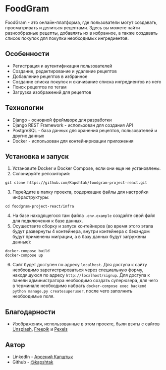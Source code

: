 # FoodGram

FoodGram - это онлайн-платформа, где пользователи могут создавать, просматривать и делиться рецептами. Здесь вы можете найти разнообразные рецепты, добавлять их в избранное, а также создавать список покупок для покупки необходимых ингредиентов.

## Особенности

- Регистрация и аутентификация пользователей
- Создание, редактирование и удаление рецептов
- Добавление рецептов в избранное
- Создание списка покупок и скачивание списка ингредиентов из него
- Поиск рецептов по тегам
- Загрузка изображений для рецептов

## Технологии

- Django - основной фреймворк для разработки
- Django REST Framework - использован для создания API
- PostgreSQL - база данных для хранения рецептов, пользователей и других данных
- Docker - использован для контейниризации приложения

## Установка и запуск

1. Установите Docker и Docker Compose, если они еще не установлены.
2. Склонируйте репозиторий:
```
git clone https://github.com/Kapshtak/foodgram-project-react.git
```
3. Перейдите в папку проекта, содержащие файлы для настройки инфраструктуры:
```
cd foodgram-project-react/infra
```
4. На базе находящегося там файла `.env.example` создайте свой файл для подключения к базе данных.
5. Осуществите сборку и запуск контейнеров (во время этого этапа будут развернуты 4 контейнера, внутри контейнера с бэкэндом будут применены миграции, а в базу данных будут загружены данные):
```
docker-compose build
docker-compose up
```

    

6. Сайт будет доступен по адресу `localhost`. Для доступа к сайту необходимо зарегистрироваться через специальную форму, находящуюся по адресу `http://localhost/signup`. Для доступа к панели администратора необходимо создать суперюзера, для чего в терминале необходимо набрать
`docker-compose exec backend python manage.py createsuperuser`, после чего заполнить необходимые поля.


## Благодарности

- Изображения, использованные в этом проекте, были взяты с сайтов [Unsplash](https://unsplash.com/), [Freepik](https://www.freepik.com/) и [Pexels](https://www.pexels.com)

## Автор
- LinkedIn - [Арсений Капштык](https://www.linkedin.com/in/kapshtyk/)
- Github - [@kapshtak](https://github.com/Kapshtak)
